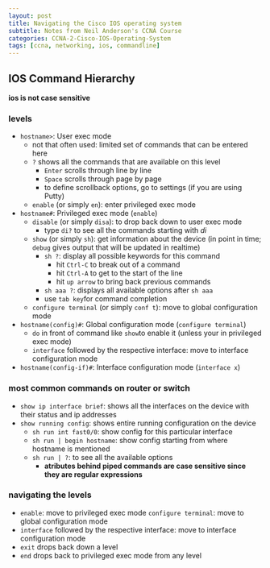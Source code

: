 ```yaml
--- 
layout: post 
title: Navigating the Cisco IOS operating system
subtitle: Notes from Neil Anderson's CCNA Course
categories: CCNA-2-Cisco-IOS-Operating-System
tags: [ccna, networking, ios, commandline]
---
```


## IOS Command Hierarchy

**ios is not case sensitive**

### levels

- `hostname>`: User exec mode
    - not that often used: limited set of commands that can be entered here
    - `?` shows all the commands that are available on this level
        - `Enter` scrolls through line by line
        - `Space` scrolls through page by page
        - to define scrollback options, go to settings (if you are using Putty)
    - `enable` (or simply `en`): enter privileged exec mode
- `hostname#`: Privileged exec mode (`enable`)
    - `disable` (or simply `disa`): to drop back down to user exec mode
        - type `di?` to see all the commands starting with *di*
    - `show` (or simply `sh`): get information about the device (in point in time; `debug` gives output that will be updated in realtime)
        - `sh ?`: display all possible keywords for this command
            - hit `Ctrl-C` to break out of a command
            - hit `Ctrl-A` to get to the start of the line
            - hit `up arrow` to bring back previous commands
        - `sh aaa ?`: displays all available options after `sh aaa`
        - use `tab key`for command completion
    - `configure terminal` (or simply `conf t`): move to global configuration mode    
- `hostname(config)#`: Global configuration mode (`configure terminal`)
    - `do` in front of command like `show`to enable it (unless your in privileged exec mode)
    - `interface` followed by the respective interface: move to interface configuration mode
- `hostname(config-if)#`: Interface configuration mode (`interface x`)


### most common commands on router or switch

- `show ip interface brief`: shows all the interfaces on the device with their status and ip addresses
- `show running config`: shows entire running configuration on the device
    - `sh run int fast0/0`: show config for this particular interface
    - `sh run | begin hostname`: show config starting from where hostname is mentioned
    - `sh run | ?`: to see all the available options
        - **atributes behind piped commands are case sensitive since they are regular expressions**
         
### navigating the levels

- `enable`: move to privileged exec mode
`configure terminal`: move to global configuration mode
- `interface` followed by the respective interface: move to interface configuration mode
- `exit` drops back down a level
- `end` drops back to privileged exec mode from any level